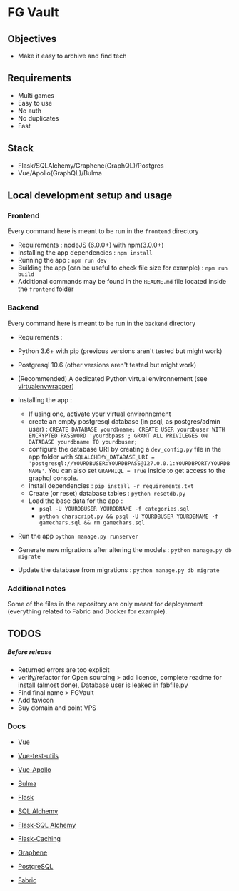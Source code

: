 # FG Vault

## Objectives

- Make it easy to archive and find tech


## Requirements

- Multi games
- Easy to use
- No auth
- No duplicates
- Fast

## Stack

- Flask/SQLAlchemy/Graphene(GraphQL)/Postgres
- Vue/Apollo(GraphQL)/Bulma

## Local development setup and usage

### Frontend

Every command here is meant to be run in the `frontend` directory

- Requirements : nodeJS (6.0.0+) with npm(3.0.0+)
- Installing the app dependencies : `npm install`
- Running the app : `npm run dev`
- Building the app (can be useful to check file size for example) : `npm run build`
- Additional commands may be found in the `README.md` file located inside the `frontend` folder

### Backend

Every command here is meant to be run in the `backend` directory

- Requirements :
 - Python 3.6+ with pip (previous versions aren't tested but might work)
 - Postgresql 10.6 (other versions aren't tested but might work)
 - (Recommended) A dedicated Python virtual environnement (see [virtualenvwrapper](https://virtualenvwrapper.readthedocs.io/en/latest/))

- Installing the app :
  - If using one, activate your virtual environnement
  - create an empty postgresql database (in psql, as postgres/admin user) : `CREATE DATABASE yourdbname; CREATE USER yourdbuser WITH ENCRYPTED PASSWORD 'yourdbpass'; GRANT ALL PRIVILEGES ON DATABASE yourdbname TO yourdbuser;`
  - configure the database URI by creating a `dev_config.py` file in the app folder with `SQLALCHEMY_DATABASE_URI = 'postgresql://YOURDBUSER:YOURDBPASS@127.0.0.1:YOURDBPORT/YOURDBNAME'`. You can also set `GRAPHIQL = True` inside to get access to the graphql console.
  - Install dependencies : `pip install -r requirements.txt`
  - Create (or reset) database tables : `python resetdb.py`
  - Load the base data for the app : 
    - `psql -U YOURDBUSER YOURDBNAME -f categories.sql`
    - `python charscript.py && psql -U YOURDBUSER YOURDBNAME -f gamechars.sql && rm gamechars.sql`
- Run the app `python manage.py runserver`
- Generate new migrations after altering the models : `python manage.py db migrate`
- Update the database from migrations : `python manage.py db migrate`

### Additional notes

Some of the files in the repository are only meant for deployement (everything related to Fabric and Docker for example).

## TODOS

##### Before release

- Returned errors are too explicit
- verify/refactor for Open sourcing > add licence, complete readme for install (almost done), Database user is leaked in fabfile.py
- Find final name > FGVault
- Add favicon
- Buy domain and point VPS

### Docs

- [Vue](https://vuejs.org/v2/api/)
- [Vue-test-utils](https://vue-test-utils.vuejs.org/)
- [Vue-Apollo](https://akryum.github.io/vue-apollo/guide/)
- [Bulma](https://bulma.io/documentation/)

- [Flask](http://flask.pocoo.org/docs/1.0/)
- [SQL Alchemy](https://docs.sqlalchemy.org/en/latest/)
- [Flask-SQL Alchemy](http://flask-sqlalchemy.pocoo.org/2.3/)
- [Flask-Caching](https://flask-caching.readthedocs.io/en/latest/#)
- [Graphene](https://docs.graphene-python.org/en/latest/)
- [PostgreSQL](https://www.postgresql.org/docs/current/static/index.html)

- [Fabric](http://docs.fabfile.org/en/2.4/)